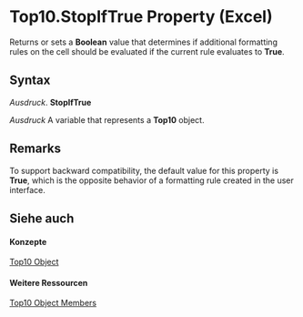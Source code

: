 
# Top10.StopIfTrue Property (Excel)

Returns or sets a  **Boolean** value that determines if additional formatting rules on the cell should be evaluated if the current rule evaluates to **True**.


## Syntax

 _Ausdruck_. **StopIfTrue**

 _Ausdruck_ A variable that represents a **Top10** object.


## Remarks

To support backward compatibility, the default value for this property is  **True**, which is the opposite behavior of a formatting rule created in the user interface.


## Siehe auch


#### Konzepte


[Top10 Object](b94f4a4f-564c-d751-2b43-4b9482e048cc.md)
#### Weitere Ressourcen


[Top10 Object Members](http://msdn.microsoft.com/library/ee94e347-b55a-d7b3-ab2f-26c5698b15cf%28Office.15%29.aspx)
